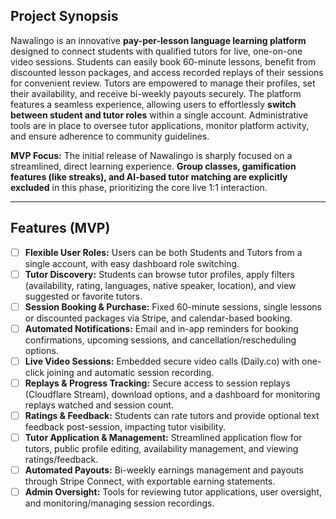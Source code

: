 ## Project Synopsis

Nawalingo is an innovative **pay-per-lesson language learning platform** designed to connect students with qualified tutors for live, one-on-one video sessions. Students can easily book 60-minute lessons, benefit from discounted lesson packages, and access recorded replays of their sessions for convenient review. Tutors are empowered to manage their profiles, set their availability, and receive bi-weekly payouts securely. The platform features a seamless experience, allowing users to effortlessly **switch between student and tutor roles** within a single account. Administrative tools are in place to oversee tutor applications, monitor platform activity, and ensure adherence to community guidelines.

**MVP Focus:** The initial release of Nawalingo is sharply focused on a streamlined, direct learning experience. **Group classes, gamification features (like streaks), and AI-based tutor matching are explicitly excluded** in this phase, prioritizing the core live 1:1 interaction.

---

## Features (MVP)

- [ ] **Flexible User Roles:** Users can be both Students and Tutors from a single account, with easy dashboard role switching.
- [ ] **Tutor Discovery:** Students can browse tutor profiles, apply filters (availability, rating, languages, native speaker, location), and view suggested or favorite tutors.
- [ ] **Session Booking & Purchase:** Fixed 60-minute sessions, single lessons or discounted packages via Stripe, and calendar-based booking.
- [ ] **Automated Notifications:** Email and in-app reminders for booking confirmations, upcoming sessions, and cancellation/rescheduling options.
- [ ] **Live Video Sessions:** Embedded secure video calls (Daily.co) with one-click joining and automatic session recording.
- [ ] **Replays & Progress Tracking:** Secure access to session replays (Cloudflare Stream), download options, and a dashboard for monitoring replays watched and session count.
- [ ] **Ratings & Feedback:** Students can rate tutors and provide optional text feedback post-session, impacting tutor visibility.
- [ ] **Tutor Application & Management:** Streamlined application flow for tutors, public profile editing, availability management, and viewing ratings/feedback.
- [ ] **Automated Payouts:** Bi-weekly earnings management and payouts through Stripe Connect, with exportable earning statements.
- [ ] **Admin Oversight:** Tools for reviewing tutor applications, user oversight, and monitoring/managing session recordings.
